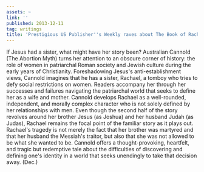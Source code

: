 ```yaml
---
assets: ~
link: ''
published: 2013-12-11
tag: writings
title: 'Prestigious US Publisher''s Weekly raves about The Book of Rachael '
---
```

If Jesus had a sister, what might have her story been? Australian Cannold (The Abortion Myth) turns her attention to an obscure corner of history: the role of women in patriarchal Roman society and Jewish culture during the early years of Christianity. Foreshadowing Jesus's anti-establishment views, Cannold imagines that he has a sister, Rachael, a tomboy who tries to defy social restrictions on women. Readers accompany her through her successes and failures navigating the patriarchal world that seeks to define her as a wife and mother. Cannold develops Rachael as a well-rounded, independent, and morally complex character who is not solely defined by her relationships with men. Even though the second half of the story revolves around her brother Jesus (as Joshua) and her husband Judah (as Judas), Rachael remains the focal point of the familiar story as it plays out. Rachael's tragedy is not merely the fact that her brother was martyred and that her husband the Messiah's traitor, but also that she was not allowed to be what she wanted to be. Cannold offers a thought-provoking, heartfelt, and tragic but redemptive tale about the difficulties of discovering and defining one's identity in a world that seeks unendingly to take that decision away. (Dec.)